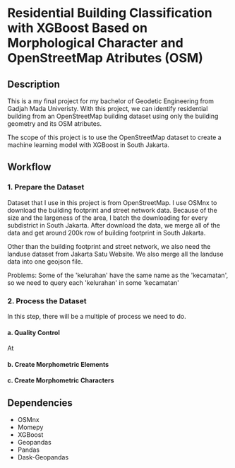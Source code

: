 # Residential Building Classification with XGBoost Based on Morphological Character and OpenStreetMap Atributes (OSM)

## Description
This is a my final project for my bachelor of Geodetic Engineering from Gadjah Mada Univeristy. With this project, we can identify residential building from an OpenStreetMap building dataset using only the building geometry and its OSM atributes.

The scope of this project is to use the OpenStreetMap dataset to create a machine learning model with XGBoost in South Jakarta.

## Workflow
### 1. Prepare the Dataset
Dataset that I use in this project is from OpenStreetMap. I use OSMnx to download the building footprint and street network data. Because of the size and the largeness of the area, I batch the downloading for every subdistrict in South Jakarta. After download the data, we merge all of the data and get around 200k row of building footprint in South Jakarta.

Other than the building footprint and street network, we also need the landuse dataset from Jakarta Satu Website. We also merge all the landuse data into one geojson file.

Problems: Some of the 'kelurahan' have the same name as the 'kecamatan', so we need to query each 'kelurahan' in some 'kecamatan'

### 2. Process the Dataset
In this step, there will be a multiple of process we need to do.
#### a. Quality Control
At
#### b. Create Morphometric Elements

#### c. Create Morphometric Characters

## Dependencies
- OSMnx
- Momepy
- XGBoost
- Geopandas
- Pandas
- Dask-Geopandas